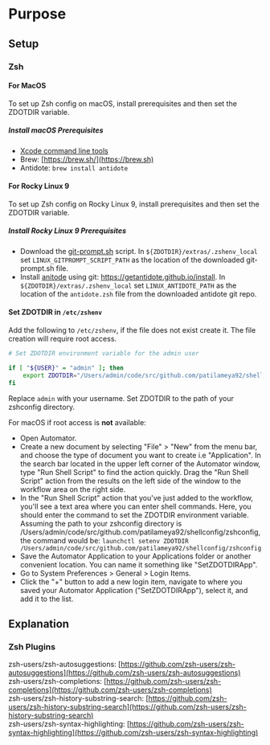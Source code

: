 # Purpose

## Setup

### Zsh

#### For MacOS

To set up Zsh config on macOS, install prerequisites and then set the ZDOTDIR variable.

##### Install macOS Prerequisites

- [Xcode command line tools](https://mac.install.guide/commandlinetools/4)  
- Brew: [https://brew.sh/](https://brew.sh)  
- Antidote: `brew install antidote`

#### For Rocky Linux 9

To set up Zsh config on Rocky Linux 9, install prerequisites and then set the ZDOTDIR variable.

##### Install Rocky Linux 9 Prerequisites

- Download the [git-prompt.sh](https://raw.githubusercontent.com/zsh-users/zsh/master/Functions/Misc/colors) script. In `${ZDOTDIR}/extras/.zshenv_local` set `LINUX_GITPROMPT_SCRIPT_PATH` as the location of the downloaded git-prompt.sh file. 
- Install [anitode](https://github.com/mattmc3/antidote) using git: <https://getantidote.github.io/install>. In `${ZDOTDIR}/extras/.zshenv_local` set `LINUX_ANTIDOTE_PATH` as the location of the `antidote.zsh` file from the downloaded antidote git repo.

#### Set ZDOTDIR in `/etc/zshenv`

Add the following to `/etc/zshenv`, if the file does not exist create it. The file creation will require root access.  

```zsh
# Set ZDOTDIR environment variable for the admin user

if [ "${USER}" = "admin" ]; then
    export ZDOTDIR="/Users/admin/code/src/github.com/patilameya92/shellconfig/zshconfig"
fi
```

Replace `admin` with your username. Set ZDOTDIR to the path of your zshconfig directory.

For macOS if root access is **not** available:

- Open Automator.
- Create a new document by selecting "File" > "New" from the menu bar, and choose the type of document you want to create i.e "Application". In the search bar located in the upper left corner of the Automator window, type "Run Shell Script" to find the action quickly. Drag the "Run Shell Script" action from the results on the left side of the window to the workflow area on the right side.
- In the "Run Shell Script" action that you've just added to the workflow, you'll see a text area where you can enter shell commands. Here, you should enter the command to set the ZDOTDIR environment variable. Assuming the path to your zshconfig directory is /Users/admin/code/src/github.com/patilameya92/shellconfig/zshconfig, the command would be: `launchctl setenv ZDOTDIR /Users/admin/code/src/github.com/patilameya92/shellconfig/zshconfig`
- Save the Automator Application to your Applications folder or another convenient location. You can name it something like "SetZDOTDIRApp".
- Go to System Preferences > General > Login Items.
- Click the "+" button to add a new login item, navigate to where you saved your Automator Application ("SetZDOTDIRApp"), select it, and add it to the list.

## Explanation

### Zsh Plugins

zsh-users/zsh-autosuggestions: [https://github.com/zsh-users/zsh-autosuggestions](https://github.com/zsh-users/zsh-autosuggestions)  
zsh-users/zsh-completions: [https://github.com/zsh-users/zsh-completions](https://github.com/zsh-users/zsh-completions)  
zsh-users/zsh-history-substring-search: [https://github.com/zsh-users/zsh-history-substring-search](https://github.com/zsh-users/zsh-history-substring-search)  
zsh-users/zsh-syntax-highlighting: [https://github.com/zsh-users/zsh-syntax-highlighting](https://github.com/zsh-users/zsh-syntax-highlighting)  
